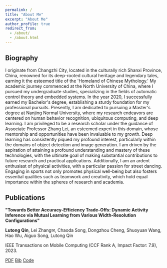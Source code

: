 ```yaml
---
permalink: /
title: "About Me"
excerpt: "About Me"
author_profile: true
redirect_from: 
  - /about/
  - /about.html
---
```


## Biography

I originate from Changzhi City, located in the culturally rich Shanxi Province, China, renowned for its deep-rooted cultural heritage and legendary tales, earning it the esteemed title of the 'Homeland of Chinese Mythology.' My academic journey commenced at the North University of China, where I pursued my undergraduate studies, specializing in the fields of automatic control theory and embedded systems. In the year 2020, I successfully earned my Bachelor's degree, establishing a sturdy foundation for my professional pursuits. Presently, I am dedicated to pursuing a Master's degree at Nanjing Normal University, where my research endeavors are centered on human behavior recognition, ubiquitous computing, and deep learning. I am privileged to be a research scholar under the guidance of Associate Professor Zhang Lei, an esteemed expert in this domain, whose mentorship and opportunities have been invaluable to my growth. Deep learning has consistently piqued my profound interest, particularly within the domains of object detection and image generation. I am driven by the aspiration of attaining a profound understanding and mastery of these technologies, with the ultimate goal of making substantial contributions to future research and practical applications. Additionally, I am an ardent enthusiast of physical activities, with a particular passion for street dancing. Engaging in sports not only promotes physical well-being but also fosters essential qualities such as teamwork and creativity, which hold equal importance within the spheres of research and academia.

## Publications

**"Towards Better Accuracy-Efficiency Trade-Offs: Dynamic Activity Inference via Mutual Learning from Various Width-Resolution Configurations"**

**Lutong Qin**, Lei Zhang✉, Chaoda Song, Dongzhou Cheng, Shuoyuan Wang, Hao Wu, Aiguo Song, Lutong Qin

IEEE Transactions on Mobile Computing (CCF Rank A, Impact Factor: 7.9), 2023.

[PDF]() [Bib]() [Code](https://github.com/Lutong-Qin/Adaptive_har)

